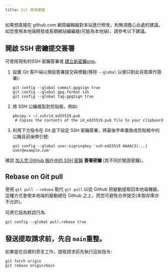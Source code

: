 ```yaml
---
title: Git 使用建議
---
```


如果想直接在 github.com 網頁編輯器對本站進行修改，則無須擔心此處的建議。 如您使用本地端開發或長期網站編編器(可能為本地端)，請參考以下建議。

## 開啟 SSH 密鑰提交簽署

可使用現有的SSH 密鑰簽署或 [建立新密鑰one](https://docs.github.com/en/authentication/connecting-to-github-with-ssh/generating-a-new-ssh-key-and-adding-it-to-the-ssh-agent)。

1. 設置 Git 客戶端以預設簽署提交與標籤(移除 `--global` 以便只對此存取庫作簽署):
   ```
   git config --global commit.gpgsign true
   git config --global gpg.format ssh
   git config --global tag.gpgSign true
   ```
2. 將 SSH 公鑰複製到剪貼板，例如:
   ```
   pbcopy < ~/.ssh/id_ed25519.pub
    # Copies the contents of the id_ed25519.pub file to your clipboard
   ```
3. 利用下方指令在 Git 底下設定 SSH 密鑰簽署，將最後字串置換成剪貼板中的公鑰且前後帶引號:
   ```
   git config --global user.signingkey 'ssh-ed25519 AAAAC3(...) user@example.com'
   ```

確認 [加入您 GitHub 帳戶中的 SSH 密鑰](https://docs.github.com/en/authentication/connecting-to-github-with-ssh/adding-a-new-ssh-key-to-your-github-account#adding-a-new-ssh-key-to-your-account) **簽署密鑰** (其不同於驗證密鑰)。

## Rebase on Git pull

使用 `git pull --rebase` 取代 `git pull` 以從 Github 把變動提取回本地端機器。 這種方式會使本地端的變動總在 Github 之上，而您可避免合併提交(本取存庫亦不允許)。

可將它設為默認行為:

```
git config --global pull.rebase true
```

## 發送提取請求前，先自 `main`重整。

如果是在自建的旁支工作，提取請求前先執行這些指令:

```
git fetch origin
git rebase origin/main
```
